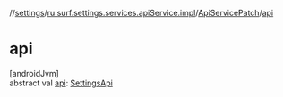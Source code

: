 //[settings](../../../index.md)/[ru.surf.settings.services.apiService.impl](../index.md)/[ApiServicePatch](index.md)/[api](api.md)

# api

[androidJvm]\
abstract val [api](api.md): [SettingsApi](../../ru.surf.settings.services.api/-settings-api/index.md)
